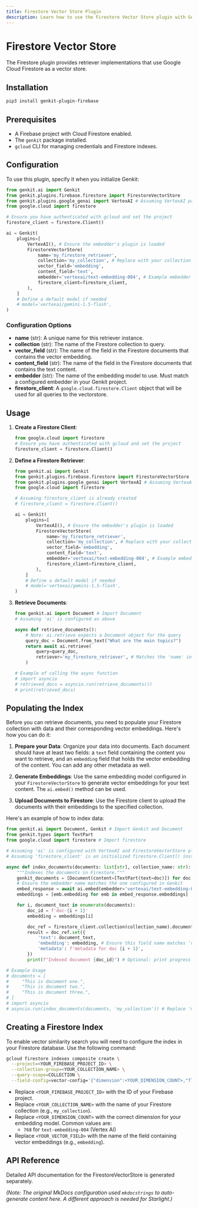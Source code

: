 ```yaml
---
title: Firestore Vector Store Plugin
description: Learn how to use the Firestore Vector Store plugin with Genkit Python to leverage Google Cloud Firestore for RAG.
---
```


# Firestore Vector Store

The Firestore plugin provides retriever implementations that use Google Cloud
Firestore as a vector store.

## Installation

```bash
pip3 install genkit-plugin-firebase
```

## Prerequisites

*   A Firebase project with Cloud Firestore enabled.
*   The `genkit` package installed.
*   `gcloud` CLI for managing credentials and Firestore indexes.

## Configuration

To use this plugin, specify it when you initialize Genkit:

```python
from genkit.ai import Genkit
from genkit.plugins.firebase.firestore import FirestoreVectorStore
from genkit.plugins.google_genai import VertexAI # Assuming VertexAI provides the embedder
from google.cloud import firestore

# Ensure you have authenticated with gcloud and set the project
firestore_client = firestore.Client()

ai = Genkit(
    plugins=[
        VertexAI(), # Ensure the embedder's plugin is loaded
        FirestoreVectorStore(
            name='my_firestore_retriever',
            collection='my_collection', # Replace with your collection name
            vector_field='embedding',
            content_field='text',
            embedder='vertexai/text-embedding-004', # Example embedder
            firestore_client=firestore_client,
        ),
    ]
    # Define a default model if needed
    # model='vertexai/gemini-1.5-flash',
)
```

### Configuration Options

*   **name** (str): A unique name for this retriever instance.
*   **collection** (str): The name of the Firestore collection to query.
*   **vector_field** (str): The name of the field in the Firestore documents that contains the vector embedding.
*   **content_field** (str): The name of the field in the Firestore documents that contains the text content.
*   **embedder** (str): The name of the embedding model to use. Must match a configured embedder in your Genkit project.
*   **firestore_client**: A `google.cloud.firestore.Client` object that will be used for all queries to the vectorstore.

## Usage

1.  **Create a Firestore Client**:

    ```python
    from google.cloud import firestore
    # Ensure you have authenticated with gcloud and set the project
    firestore_client = firestore.Client()
    ```

2.  **Define a Firestore Retriever**:

    ```python
    from genkit.ai import Genkit
    from genkit.plugins.firebase.firestore import FirestoreVectorStore
    from genkit.plugins.google_genai import VertexAI # Assuming VertexAI provides the embedder
    from google.cloud import firestore

    # Assuming firestore_client is already created
    # firestore_client = firestore.Client()

    ai = Genkit(
        plugins=[
            VertexAI(), # Ensure the embedder's plugin is loaded
            FirestoreVectorStore(
                name='my_firestore_retriever',
                collection='my_collection', # Replace with your collection name
                vector_field='embedding',
                content_field='text',
                embedder='vertexai/text-embedding-004', # Example embedder
                firestore_client=firestore_client,
            ),
        ]
        # Define a default model if needed
        # model='vertexai/gemini-1.5-flash',
    )
    ```

3.  **Retrieve Documents**:

    ```python
    from genkit.ai import Document # Import Document
    # Assuming 'ai' is configured as above

    async def retrieve_documents():
        # Note: ai.retrieve expects a Document object for the query
        query_doc = Document.from_text("What are the main topics?")
        return await ai.retrieve(
            query=query_doc,
            retriever='my_firestore_retriever', # Matches the 'name' in FirestoreVectorStore config
        )

    # Example of calling the async function
    # import asyncio
    # retrieved_docs = asyncio.run(retrieve_documents())
    # print(retrieved_docs)
    ```

## Populating the Index

Before you can retrieve documents, you need to populate your Firestore collection with data and their corresponding vector embeddings. Here's how you can do it:

1.  **Prepare your Data**: Organize your data into documents. Each document should have at least two fields: a `text` field containing the content you want to retrieve, and an `embedding` field that holds the vector embedding of the content. You can add any other metadata as well.

2.  **Generate Embeddings**: Use the same embedding model configured in your `FirestoreVectorStore` to generate vector embeddings for your text content. The `ai.embed()` method can be used.

3.  **Upload Documents to Firestore**: Use the Firestore client to upload the documents with their embeddings to the specified collection.

Here's an example of how to index data:

```python
from genkit.ai import Document, Genkit # Import Genkit and Document
from genkit.types import TextPart
from google.cloud import firestore # Import firestore

# Assuming 'ai' is configured with VertexAI and FirestoreVectorStore plugins
# Assuming 'firestore_client' is an initialized firestore.Client() instance

async def index_documents(documents: list[str], collection_name: str):
    """Indexes the documents in Firestore."""
    genkit_documents = [Document(content=[TextPart(text=doc)]) for doc in documents]
    # Ensure the embedder name matches the one configured in Genkit
    embed_response = await ai.embed(embedder='vertexai/text-embedding-004', content=genkit_documents) # Use 'content' parameter
    embeddings = [emb.embedding for emb in embed_response.embeddings]

    for i, document_text in enumerate(documents):
        doc_id = f'doc-{i + 1}'
        embedding = embeddings[i]

        doc_ref = firestore_client.collection(collection_name).document(doc_id)
        result = doc_ref.set({
            'text': document_text,
            'embedding': embedding, # Ensure this field name matches 'vector_field' in config
            'metadata': f'metadata for doc {i + 1}',
        })
        print(f"Indexed document {doc_id}") # Optional: print progress

# Example Usage
# documents = [
#     "This is document one.",
#     "This is document two.",
#     "This is document three.",
# ]
# import asyncio
# asyncio.run(index_documents(documents, 'my_collection')) # Replace 'my_collection' with your actual collection name
```

## Creating a Firestore Index

To enable vector similarity search you will need to configure the index in your Firestore database. Use the following command:

```bash
gcloud firestore indexes composite create \
  --project=<YOUR_FIREBASE_PROJECT_ID> \
  --collection-group=<YOUR_COLLECTION_NAME> \
  --query-scope=COLLECTION \
  --field-config=vector-config='{"dimension":<YOUR_DIMENSION_COUNT>,"flat": {}}',field-path=<YOUR_VECTOR_FIELD>
```

*   Replace `<YOUR_FIREBASE_PROJECT_ID>` with the ID of your Firebase project.
*   Replace `<YOUR_COLLECTION_NAME>` with the name of your Firestore collection (e.g., `my_collection`).
*   Replace `<YOUR_DIMENSION_COUNT>` with the correct dimension for your embedding model. Common values are:
    *   `768` for `text-embedding-004` (Vertex AI)
*   Replace `<YOUR_VECTOR_FIELD>` with the name of the field containing vector embeddings (e.g., `embedding`).

## API Reference

Detailed API documentation for the FirestoreVectorStore is generated separately.

*(Note: The original MkDocs configuration used `mkdocstrings` to auto-generate content here. A different approach is needed for Starlight.)*

